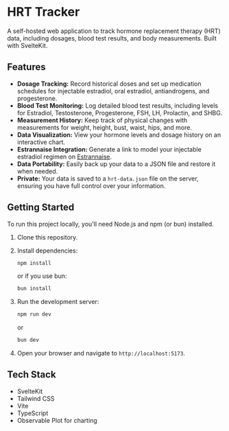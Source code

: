 # HRT Tracker

A self-hosted web application to track hormone replacement therapy (HRT) data, including dosages, blood test results, and body measurements. Built with SvelteKit.

## Features

-   **Dosage Tracking:** Record historical doses and set up medication schedules for injectable estradiol, oral estradiol, antiandrogens, and progesterone.
-   **Blood Test Monitoring:** Log detailed blood test results, including levels for Estradiol, Testosterone, Progesterone, FSH, LH, Prolactin, and SHBG.
-   **Measurement History:** Keep track of physical changes with measurements for weight, height, bust, waist, hips, and more.
-   **Data Visualization:** View your hormone levels and dosage history on an interactive chart.
-   **Estrannaise Integration:** Generate a link to model your injectable estradiol regimen on [Estrannaise](https://estrannai.se/).
-   **Data Portability:** Easily back up your data to a JSON file and restore it when needed.
-   **Private:** Your data is saved to a `hrt-data.json` file on the server, ensuring you have full control over your information.

## Getting Started

To run this project locally, you'll need Node.js and npm (or bun) installed.

1.  Clone this repository.

2.  Install dependencies:
    ```bash
    npm install
    ```
    or if you use bun:
    ```bash
    bun install
    ```

3.  Run the development server:
    ```bash
    npm run dev
    ```
    or
    ```bash
    bun dev
    ```

4.  Open your browser and navigate to `http://localhost:5173`.

## Tech Stack

-   SvelteKit
-   Tailwind CSS
-   Vite
-   TypeScript
-   Observable Plot for charting
